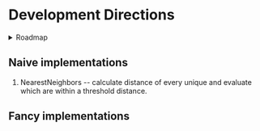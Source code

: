 # Development Directions

<details>
   <summary>Roadmap</summary>
   
## Roadmap
### Version 0.00.1 - the very beginning

[x] System instantiation for a generic method and object
[x] Generic methods, structures, and types to establish an architecture --grtting there
[x] Separated Testing module
[x] Generation of a simulation system from generic generator functions
[x] Generic simulation
[x] Profiling of a generic simulation and the MDInput?
[x] Invert generate_object and collect_objects to reduce allocations and prevent having to write messy ass logic that collates elements of object into vectors of object_collection
[x] Lewrn how to initialize objectCollections in 1 step where they are initialized  and the method of filling is dependent on the type of object, not the collection.
[x] I think maybe i should not break out the logic for generateposition from collect_objects because doing so might be annoying?
[x] Threads.@spawn velocityfill position fill ---- that's excessive, no
[x] Get rid of GenericCollector, toss it into the GenericSystem? No, it's just an initialization. But can pull the initial number of atoms from MDInput


### Version 0.00.2 - foundations

[x] From initialization of a genericObjectCollection, or the function call of a simulation, generate a pairlist of every unique pair. Hoepfully design this function to be extensible to any number of unique groupings, rather than only pairs -- yes but only with a library
[x] Vectorize unique pairs, just for shits, giggles,  and curiosity testing? --- no, julian for loops may be faster than vectorized process
[x] Refactor of GenericObjectCollection and functions to be a single array filled with typed arrays as fields, rather than an object with several attached arrays, so more continuity in data --- no, StructArrays.jl doesnt work or doesnt make sense to me
[x] Following GOC Refactor,  consider if math should be done on the arrays of GenericObjectCollection, or if the values at start should be copied to smaller arrays that contain only the details pertinent to a given calculation. For now, i think no. It shouldnt be too much of a fuss to create a memory minimal version later, one that copies and cuts out unrelevant information for the sake of parallelization
[x] Use DataFrames or another package (https://discourse.julialang.org/t/matrix-column-row-labelling/84064/3) for the purpose of assigning labels to the arrays of ObJectCollection, so that code can either call the right subfield by name or by index, rather than index alone and depending on the user to intuit the right name
[x] Get the docs working
[x] Get a commentaries/notes doc going in the docs pages. Maybe blog style
[x] Microbenchmarking of the old genericobjectvollection vs the dataframe one and whether simulate! needs to have the coords and vectors extracted out of it
[x] Implementstion of a lennard jones potential for generi. Particles
[x] In simulate!, before the step iterator, we need a section to precalculate values and initialize vectors ---- ??, they are already initialized, weirdo
[x] To gnericobjectcolelction add radius vector, potential, force
[x] NaivePairlist algorithm
[x] Modify the nested logger function by passing it each local variable that it needs to use
[x] Add a pruner to positions for ones too close at initialization
[x] Make the pruner time stable
[x] Set makie work craft into its own module so we dont ask the guthub action to precompile NaiveDynamics when it doesnt have a visualization routine
[x] Why does ci.yml exist? What does it aim to do? ~run the test package, boss
[x] Change ci.yml to avoid indicating OS interoperability
[x] Cutdown on the slop in Simulator
[x] develop independent methods for MVec  until and unless nonindexable SVec's start winning
[] improve naming for Vec3D and Stat(ic)?Vec3D
[x] NaiveLennardJones based on MVec
[x] NaiveCoulomb based on MVec
[x] Naive Logging and storage of data as a text file by snapshotting the whole struct~~
[x] change structuring, so that the object collection is not nested within misc structs
      get rid of the name pile at the start of simulate!()
      simulate takes 3 arguments, a collector, a collection, and the simSpecs, where type dispatch is based around the type of the SimSpecs, if it is a VerletVel or otherwise integrator
      add documentation to describe the arguments for simulate!(), as objectcollection will be shortened to sys, collector to clct and simulationspecification will just be spec
[x] update simulate!() and object collection so that the force is the force of the current step, so that for a logg of position and force, the listed force sum is the force that (along with velocity and other methods) that caused the particles to change positions between the previous step and the current step
[x] get rid of dumloop_product!() as it is just an unnecessary composite of larger pieces
[x] GLMakie integration and MP4 deliverable for data analysis
[x] add temperature rescaling to catch molecules that suddenly acquire an obscene velocity. Side effect: now only these super fast pairs have any velocity left over
[x] fix bugs that cause particles to exit the box
[x] fix bugs that cause unnecessary allocations in VelVer
[x] notice that a simulation records n_steps + 1 position sets, when trying using frameintervals of 10s, have to shift the value by 1



### Version 0.00.3 - towards a half formal repository
[] make all Big functions part of a a public API so that they can be tested and developed easier. Especially assembly functions with host functional functions.
[] fix parametric types in neighborsearch, because the T and K switch positions, replace with I and F? or at least make them consistent
[] update code naming to reflect the fact that AABB's are only first generated right immediately before bvh traversal, and squash down redundant data structures if at all possible
[x] fix broken performance by tuple allocation hell, consider switching pairslist to an MVector for values overwrite or trying named tuple shenanigans?
[] fix velocity rescaling / substitute with alternative method. fix behavior of interactions and parameterization in order to prevent crazy molecular behavior
[] force LJ may not work correctly. I might have just broken it, but i am uncertain that it correctly calculates the component forces, isntead of just assigning the overall force to each dimension, or something else entirely! ----- TENTATIVELY FIXED, pairslist was messed up generating NaNs and also not doing anything


[x] fix broken update_pairslist


[] Improve design of the Logger to be compatible with makie
[x] Github work flow for a private uhh workspace
[x] Github based integrations of the code at start and endpoints
[] Figure out how to start getting test coverage and using formal unit testing procedures
[x] Wrap custome types in functions so that a user can call a function and assign labeled arguments (eg "duration=10"), rather than having nameless and ordered fields
[x] These wrapper functions may also contain side logic for checking inputs are correct as well as the actual logic to be done on the particular system, as shown in Molly.setup
[] Output logfile with modification of the set up routine to allow the user to add in a place and a type of output, but defaulting to a generic
[x] Random generation for each component. Check that this works
[] Aqua.jl integration that only tests the local package and not every dependency
[] Consider putting in architecture to read/write data so we can test coverage with fixed values and compare changes with feature development.
[] make it so push! log only runs at every selected interval, and also make this match the frame interval for makie by having makie take the simSpec as default framerate
[] change structure definitions in MDINput to be Vec3D instead of Vector{MVector} etc etc
[x] add kernel abstractions and AMDGPU and oneAPI and CUDA as formal extensions so that they are only precompiled when the script file to use this package includes 'use cuda'.
[] change all 2 factor ranges to a 2 length tuple
[] change vectors of structs to be structs of vectors, and add in relevant infrastructure to enable a resort of say the minboundary to change the order in the exact same way of the other elements of the simulation.


[] check the naive unique pairs function for correctness. I was kinda just throwing stuff at a wall to see if it worked
[] fix precision selection so the precision can be selected by user exactly one time and is persistent throughout.
[] Get test coverage working and automated with each commit. Make the testing run locally without waiting for the cloud and fighting around with the cloud not having a GPU OR make a local GPU test? No idea how it works!
[] Fix position recording so that the simulation can be logged for a user specified number of runs
[] add ```simulate!()``` resolution so that the system can log the last few steps, if the last step does not trigger a logging of the chunk
[x] fix bug in simulation recorder where the chunk_index has to be updated inside the for each step loop. when placed inside the record_simulation if statement, then the value will be reset by simulate!() to it's initial definition value each step, even if the place where the value was defined as '2' sits outside of the stepper loop. this could be automagically fixed when we move to more direct function arguments rather than the equivalency pile up top.
[] fix velocity verlet to prevent velocity from depreciating for no reason. most likely, the velocity values are being overwritten by intermediates, which are based on forces. as forces tend to zero, so shall intermediates and velocities. or the force is just whacked up. not sure!
[x] use for each map!() for all instances of IntermediateVector = DataVector
[x] allow record_video() to have user input for the frame recording interval. do this by pushing every multiple of frameInterval to the positions vector
[x] make these userfill parameters easy to fill in, for name awareness of each paremter
      by having a function of the same name fxn(; param, param, param, defaultparam=1)
information based on other things the user input, like if single precision, then morton encode to 32 bits.
[x] currently, MakieExt redefines the record_video function stored in PkgExtensions. Will the extension continue to work if it exports record_video on its own?
[] package extensions methods break upon trying to use them at all because something something Julia doesnt work. In my Dev environment, Iwant as little loaded as possible. Thus, the extensions, but I am tetsint in my dev environment, which means I don't get to use the extension functionality. I believe it would work better for a user situation, in which the Julia environment is not this package's source code. idk


### Version 0.00.4 - feature extensions
[] Refine functions , ex: sigma6th and sigma12 should be calculated prior to simulation for each unique radius of objects in our objectcollection --- lord willing the compiler will do this at compile time, but i trust nothing and no one.
[] Improve the boundary_reflect!() in some way to either reduce frequency of checking (pair list), use an aligned array(s) to broadcast that checks in a single statement rather than 6 if statements, convert wall actions into a potential,something else, or all of the above. At leat make it Naive+ rather than just Naive.
[] Research how boundary conditions are set so as to avoid assessing the value of every particle to see if it exists in the box or not at each time step
[] optimize naive implementations so that they dont endlessly allocate temporary values and obtain pre-allocated overwrite spaces prior to entering the for-each-step loop
[] maybe even create a few fancy implementations or Naive+ Naive++ 
[] integrate tree based neighbor finding
[] modify the makie extension with the advice posted on their documentation https://docs.makie.org/stable/explanations/recipes#Full-recipes-with-the-@recipe-macro
[x] fix makie extension so that I don't have to load in GLMakie and all of it's dependencies every single time.
[] fix up collection.current step and how it is updated inside of simulate!(). it is silly to have to allocate a vector filled with the same data point for each particle at every step. But also, is it really a big deal?
[] organize helpGwen.md
[] test out and redevelop struct of arrays of arrays for the Log of ObjectCollections and get a write up on how it's going. it went poorly last time and I am not certain why and I would have to manually search the diary to see if I wrote anything. and maybe i wrote nothign
[] integrate the julian testing packages as part of a refactor to make naming consistent but also make it easier. for instance, I keep mispelling simLog as simlog when simlog works absolutely fine and syslog might make more sense. or just log.
[] fix documentation syntax so that documenter.jl transforms the markdown correctly
[] extend zero() so that it works correctly for a Vec3D and we simpl.ify the zeroing of forces before new calculations
[] think about how pairwise forces codes have common-boilerplate, can this be abstracted away?
[] spread package into more files, reduce code weight on each file (.5 instead?)
[] modify LJ potential of random run to have a sigma and epsilon for each particle
[] user requestable plots with generic generation method - so we can track the position of particle i throughout a sim, or the mean velocity for a specific duration range and assume these are pictures generated in the local directory as the file that created them
[] Logging of velocity and position (and any other dynamic property) at a selectable interval
[] in functions, select whether a CPU, multiCPU, or GPU is to be the analytical device. see how they do this in Molly, as using keyword arguments in function defintions and having different default values cannot be selected for. multiple dispatch only works on types, not on specific fxn inputs.
[] abstract away force computations to include user defined force weights but also user defined forces.
[] along with above, user specified interations with type Unions that expect either false, or a parameter. e.g. velocity dampening on a simple rescale is a false on vrescale, or a parameter in the selected Float
      use 'pruning' functions of the type informatino users fill out to make the types consistent, so no multiple Float32(input), figure that all out in the package

### Version 0.00.5

[] Momentum calculations for particles of a selectable and variable radius radius so they bounce against each other for Newtonian-based simulation
[] Makie rendering / Refactor Makie extension to depict the variable radii of the particles
[] Measure energy conservation, explore how it evolves
[] Analyze how to improve the oneloop simulation, write-up in devdiary, investigate why allocation crazy
[] By lazyarrays?
[] By ArrayFire, non julian kernel abstraction library?
[] By replacing GenericObjColl with a vector of Tuples that contain alll of the information? Maintain broadcasting functionality by a vector of tuples of numbers, M/SVectors of numbers, and strings
Version
[x] Should the component forces LJ, Coulomb etc. be dumped at the very end of each step, given that they are completely recomputed in the next step based on the old situation, rather than additive? -- dumped prior to recalculation
[] why do particles tend to have velocity almost mostly in the z-direction?
[] parameterization processing / case study report for relative box size, particle interaction radii and magnitude, temperature, temporal resolution ?
[] allow user specification of what properties are to be logged
[] improve update_mortoncode2! to dump all of the bits from a grid value into the morton code at once, if it is possible? there should be some sort of way without iteration to point to every third value, and then just 'or' dump it into inbit, and then just 'or' dump these right into the morton code. Should be abble to get rid of the m loop and only loop for each dimension.
[] consider working the morton code to go directly from integer coordsinates to lexico sorting, as sucggested on the4 Z-order curve wiki
[] have a documentation structure that describes our components as Generic, rather than naming all of them Generic. Rename everything with shortened terminology, and find an automated tool to perform this for us? At least, have a Test Everthing button to throw in before and after the edits are made
[] in line with above, change type dispatch in all of the function to variables rather than fixed structured, if this is wise. I think it is a Normal or Julian thing to do, so to avoid these problems. but maybe not!


### Version 0.01

[x] Changename from NaiveMD to NaiveDynamics
[] System initialization from an input file, from a hand constructed input
[] Definition of a simple particle
[x] Velocity verlet-based calcuation of stepwise forces, velocities, and positions
[x] Modeling of spheroids with a lennard jones potential
[] Particle in a well simulation where the box does something based on the particles being equal or less than a constant distance too close to the wall
[] Render spheres bouncing against each other in a prism

### Version 0.02

[] Naive construction of required and assumed unit definitions or importation of unitful.jl for Atom and AtomCollection
[]

</details>

## Naive implementations
1. NearestNeighbors  -- calculate distance of every unique and evaluate which are within a threshold distance.

## Fancy implementations
